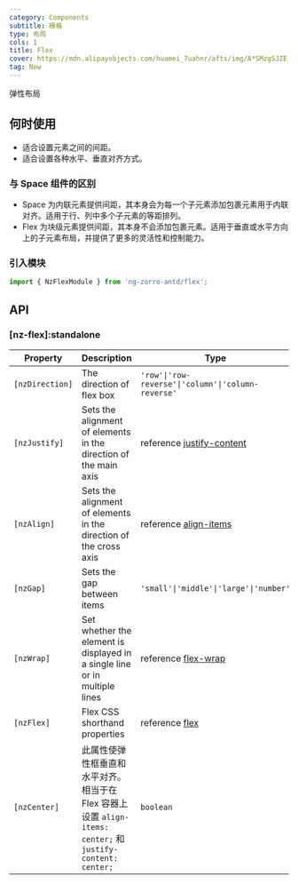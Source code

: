 ```yaml
---
category: Components
subtitle: 栅格
type: 布局
cols: 1
title: Flex
cover: https://mdn.alipayobjects.com/huamei_7uahnr/afts/img/A*SMzgSJZE_AwAAAAAAAAAAAAADrJ8AQ/original
tag: New
---
```


弹性布局

## 何时使用

- 适合设置元素之间的间距。
- 适合设置各种水平、垂直对齐方式。

### 与 Space 组件的区别

- Space 为内联元素提供间距，其本身会为每一个子元素添加包裹元素用于内联对齐。适用于行、列中多个子元素的等距排列。
- Flex 为块级元素提供间距，其本身不会添加包裹元素。适用于垂直或水平方向上的子元素布局，并提供了更多的灵活性和控制能力。

### 引入模块

```ts
import { NzFlexModule } from 'ng-zorro-antd/flex';
```

## API

### [nz-flex]:standalone

| Property        | Description                                                                                                 | Type                                                                                          | Default    |
| --------------- | ----------------------------------------------------------------------------------------------------------- | --------------------------------------------------------------------------------------------- | ---------- |
| `[nzDirection]` | The direction of flex box                                                                                   | `'row'\|'row-reverse'\|'column'\|'column-reverse'`                                            | `'row'`    |
| `[nzJustify]`   | Sets the alignment of elements in the direction of the main axis                                            | reference [justify-content](https://developer.mozilla.org/en-US/docs/Web/CSS/justify-content) | `'normal'` |
| `[nzAlign]`     | Sets the alignment of elements in the direction of the cross axis                                           | reference [align-items](https://developer.mozilla.org/en-US/docs/Web/CSS/align-items)         | `'normal'` |
| `[nzGap]`       | Sets the gap between items                                                                                  | `'small'\|'middle'\|'large'\|'number'`                                                        | `0`        |
| `[nzWrap]`      | Set whether the element is displayed in a single line or in multiple lines                                  | reference [flex-wrap](https://developer.mozilla.org/en-US/docs/Web/CSS/flex-wrap)             | `'nowrap'` |
| `[nzFlex]`      | Flex CSS shorthand properties                                                                               | reference [flex](https://developer.mozilla.org/en-US/docs/Web/CSS/flex)                       | `'unset'`  |
| `[nzCenter]`    | 此属性使弹性框垂直和水平对齐。相当于在 Flex 容器上设置 `align-items: center;` 和 `justify-content: center;` | `boolean`                                                                                     | `false`    |
